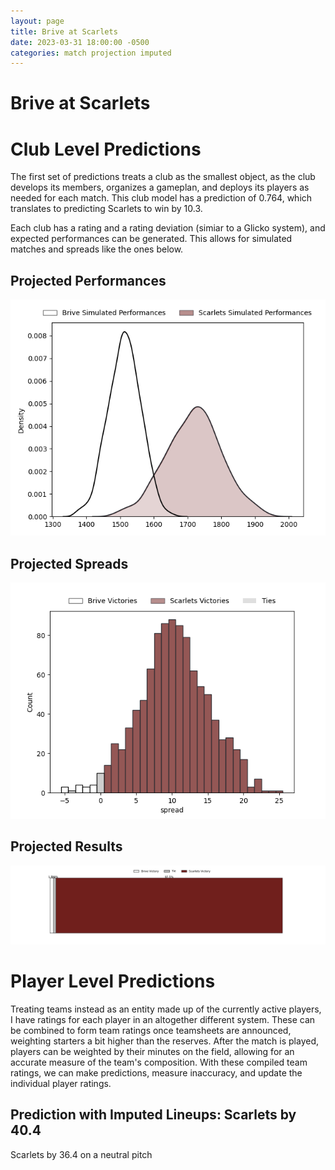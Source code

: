 ```yaml
---  
layout: page  
title: Brive at Scarlets  
date: 2023-03-31 18:00:00 -0500  
categories: match projection imputed  
---
```

# Brive at Scarlets

# Club Level Predictions


The first set of predictions treats a club as the smallest object, as the club develops its members, organizes a gameplan, and deploys its players as needed for each match. This club model has a prediction of 0.764, which translates to predicting Scarlets to win by 10.3.

Each club has a rating and a rating deviation (simiar to a Glicko system), and expected performances can be generated. This allows for simulated matches and spreads like the ones below.
## Projected Performances


![Projected Performances](plots/performances_2023-03-31-Scarlets-Brive.png)
## Projected Spreads


![Projected Spreads](plots/spreads_2023-03-31-Scarlets-Brive.png)
## Projected Results


![Projected Results](plots/resultbar_2023-03-31-Scarlets-Brive.png)
# Player Level Predictions


Treating teams instead as an entity made up of the currently active players, I have ratings for each player in an altogether different system. These can be combined to form team ratings once teamsheets are announced, weighting starters a bit higher than the reserves. After the match is played, players can be weighted by their minutes on the field, allowing for an accurate measure of the team's composition. With these compiled team ratings, we can make predictions, measure inaccuracy, and update the individual player ratings.
## Prediction with Imputed Lineups: Scarlets by 40.4


Scarlets by 36.4 on a neutral pitch

